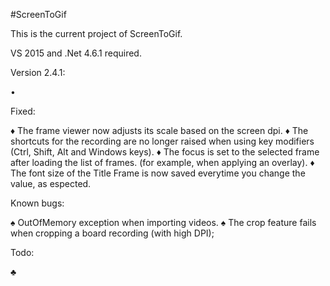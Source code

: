 ﻿#ScreenToGif

This is the current project of ScreenToGif.

VS 2015 and .Net 4.6.1 required.


Version 2.4.1:

•

Fixed:

♦ The frame viewer now adjusts its scale based on the screen dpi. 
♦ The shortcuts for the recording are no longer raised when using key modifiers (Ctrl, Shift, Alt and Windows keys). 
♦ The focus is set to the selected frame after loading the list of frames. (for example, when applying an overlay).
♦ The font size of the Title Frame is now saved everytime you change the value, as espected.

Known bugs:

♠ OutOfMemory exception when importing videos. 
♠ The crop feature fails when cropping a board recording (with high DPI);

Todo:

♣ 